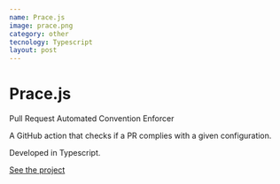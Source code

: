 ```yaml
---
name: Prace.js
image: prace.png
category: other
tecnology: Typescript
layout: post
---
```

# Prace.js

Pull Request Automated Convention Enforcer

A GitHub action that checks if a PR complies with a given configuration.

Developed in Typescript.

[See the project](https://github.com/innerspacetrainings/Prace.js)